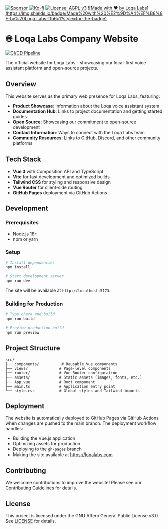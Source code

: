 [![Sponsor](https://img.shields.io/badge/Sponsor-Loqa-ff69b4?logo=githubsponsors&style=for-the-badge)](https://github.com/sponsors/annabarnes1138)
[![Ko-fi](https://img.shields.io/badge/Buy%20me%20a%20coffee-Ko--fi-FF5E5B?logo=ko-fi&logoColor=white&style=for-the-badge)](https://ko-fi.com/annabarnes)
[![License: AGPL v3](https://img.shields.io/badge/License-AGPL--3.0-blue?style=for-the-badge)](LICENSE)
[![Made with ❤️ by Loqa Labs](https://img.shields.io/badge/Made%20with%20%E2%9D%A4%EF%B8%8F-by%20Loqa Labs-ffb6c1?style=for-the-badge)](https://loqalabs.com)

# 🌐 Loqa Labs Company Website

[![CI/CD Pipeline](https://github.com/loqalabs/www-loqalabs-com/actions/workflows/deploy.yml/badge.svg)](https://github.com/loqalabs/www-loqalabs-com/actions/workflows/deploy.yml)

The official website for Loqa Labs - showcasing our local-first voice assistant platform and open-source projects.

## Overview

This website serves as the primary web presence for Loqa Labs, featuring:

- **Product Showcase**: Information about the Loqa voice assistant system
- **Documentation Hub**: Links to project documentation and getting started guides  
- **Open Source**: Showcasing our commitment to open-source development
- **Contact Information**: Ways to connect with the Loqa Labs team
- **Community Resources**: Links to GitHub, Discord, and other community platforms

## Tech Stack

- **Vue 3** with Composition API and TypeScript
- **Vite** for fast development and optimized builds
- **Tailwind CSS** for styling and responsive design
- **Vue Router** for client-side routing
- **GitHub Pages** deployment via GitHub Actions

## Development

### Prerequisites

- Node.js 18+
- npm or yarn

### Setup

```bash
# Install dependencies
npm install

# Start development server
npm run dev
```

The site will be available at `http://localhost:5173`.

### Building for Production

```bash
# Type check and build
npm run build

# Preview production build
npm run preview
```

## Project Structure

```
src/
├── components/          # Reusable Vue components
├── views/              # Page-level components
├── router/             # Vue Router configuration
├── assets/             # Static assets (images, fonts, etc.)
├── App.vue             # Root component
├── main.ts             # Application entry point
└── style.css           # Global styles and Tailwind imports
```

## Deployment

The website is automatically deployed to GitHub Pages via GitHub Actions when changes are pushed to the main branch. The deployment workflow handles:

- Building the Vue.js application
- Optimizing assets for production
- Deploying to the `gh-pages` branch
- Making the site available at https://loqalabs.com

## Contributing

We welcome contributions to improve the website! Please see our [Contributing Guidelines](https://github.com/loqalabs/loqa/blob/main/CONTRIBUTING.md) for details.

## License

This project is licensed under the GNU Affero General Public License v3.0. See [LICENSE](LICENSE) for details. 
 
 
